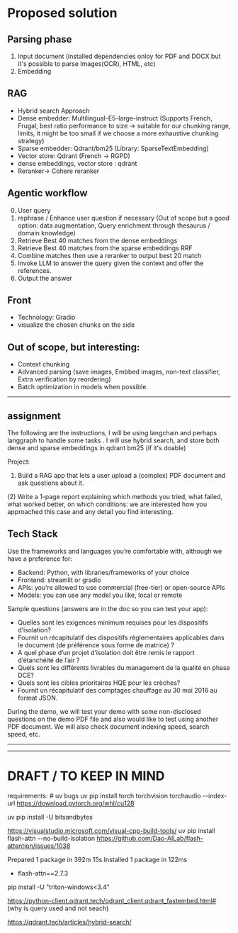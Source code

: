 

# Proposed solution


## Parsing phase
1. Input document (installed dependencies onloy for PDF and DOCX but it's possible to parse Images(OCR), HTML, etc)
2. Embedding



## RAG
- Hybrid search Approach
- Dense embedder: Multilingual-E5-large-instruct (Supports French, Frugal, best ratio performance to size -> suitable for our chunking range, limits, it might be too small if we choose a more exhaustive chunking strategy)
- Sparse embedder: Qdrant/bm25 (Library: SparseTextEmbedding)
- Vector store: Qdrant (French -> RGPD)
- dense embeddings, vector store : qdrant
- Reranker-> Cohere reranker


## Agentic workflow 
0. User query
1. rephrase / Enhance user question if necessary (Out of scope but a good option: data augmentation, Query enrichment through thesaurus / domain knowledge)
2. Retrieve Best 40 matches from the dense embeddings
3. Retrieve Best 40 matches from the sparse embeddings
RRF
4. Combine matches then use a reranker to output best 20 match
5. Invoke LLM to answer the query given the context and offer the references.
6. Output the answer


## Front
- Technology: Gradio
- visualize the chosen chunks on the side







## Out of scope, but interesting:
- Context chunking
- Advanced parsing (save images, Embbed images, non-text classifier, Extra verification by reordering)
- Batch optimization in models when possible.


-----------------------------------------------------
## assignment
The following are the instructions, 
I will be using langchain and perhaps langgraph to handle some tasks . 
I will use hybrid search, and store both dense and sparse embeddings in qdrant bm25 (if it's doable)

Project: 

1) Build a RAG app that lets a user upload a (complex) PDF document and ask questions about it. 

(2) Write a 1-page report explaining which methods you tried, what failed, what worked better, on which conditions: we are interested how you approached this case and any detail you find interesting.

## Tech Stack

Use the frameworks and languages you’re comfortable with, although we have a preference for:

- Backend: Python, with libraries/frameworks of your choice
- Frontend: streamlit or gradio
- APIs: you’re allowed to use commercial (free-tier) or open-source APIs
- Models: you can use any model you like, local or remote






Sample questions (answers are in the doc so you can test your app):

- Quelles sont les exigences minimum requises pour les dispositifs d’isolation?
- Fournit un récapitulatif des dispositifs réglementaires applicables dans le document (de préférence sous forme de matrice) ?
- A quel phase d’un projet d’isolation doit être remis le rapport d’étanchéité de l’air ?
- Quels sont les différents livrables du management de la qualité en phase DCE?
- Quels sont les cibles prioritaires HQE pour les crèches?
- Fournit un récapitulatif des comptages chauffage au 30 mai 2016 au format JSON.



During the demo, we will test your demo with some non-disclosed questions on the demo PDF file and also would like to test using another PDF document. We will also check document indexing speed, search speed, etc.

-----------------------------------------------------
-----------------------------------------------------












# DRAFT / TO KEEP IN MIND

requirements: # uv bugs
uv pip install torch torchvision torchaudio --index-url https://download.pytorch.org/whl/cu128

uv pip install -U bitsandbytes

https://visualstudio.microsoft.com/visual-cpp-build-tools/
uv pip install flash-attn --no-build-isolation
https://github.com/Dao-AILab/flash-attention/issues/1038

Prepared 1 package in 392m 15s
Installed 1 package in 122ms
 + flash-attn==2.7.3

 pip install -U "triton-windows<3.4"



 https://python-client.qdrant.tech/qdrant_client.qdrant_fastembed.html#  (why is query used and not seach)


 https://qdrant.tech/articles/hybrid-search/